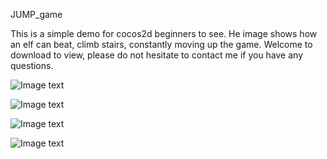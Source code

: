 
JUMP_game

This is a simple demo for cocos2d beginners to see.
He image shows how an elf can beat, climb stairs, constantly moving up the game.
Welcome to download to view, please do not hesitate to contact me if you have any questions.

![Image text](http://raw.github.com/sunyuanofchina/JUMP_Game/master/jump_1.png)

![Image text](http://raw.github.com/sunyuanofchina/JUMP_Game/master/jump_2.png)

![Image text](http://raw.github.com/sunyuanofchina/JUMP_Game/master/jump_3.png)

![Image text](http://raw.github.com/sunyuanofchina/JUMP_Game/master/jump_4.png)
